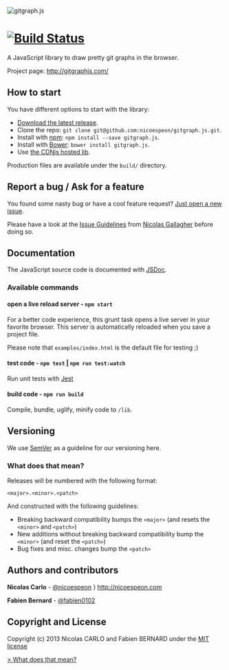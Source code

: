 ![gitgraph.js](/assets/logo/gitgraph-logo.png)

# [![Build Status](https://secure.travis-ci.org/nicoespeon/gitgraph.js.png)](http://travis-ci.org/nicoespeon/gitgraph.js)

A JavaScript library to draw pretty git graphs in the browser.

Project page: <http://gitgraphjs.com/>

## How to start

You have different options to start with the library:

- [Download the latest release](https://github.com/nicoespeon/gitgraph.js/releases/latest).
- Clone the repo: `git clone git@github.com:nicoespeon/gitgraph.js.git`.
- Install with [npm](https://www.npmjs.com): `npm install --save gitgraph.js`.
- Install with [Bower](http://bower.io/): `bower install gitgraph.js`.
- Use [the CDNjs hosted lib](https://cdnjs.com/libraries/gitgraph.js).

Production files are available under the `build/` directory.

## Report a bug / Ask for a feature

You found some nasty bug or have a cool feature request? [Just open a new
issue](https://github.com/nicoespeon/gitgraph.js/issues).

Please have a look at the [Issue Guidelines][] from [Nicolas Gallagher][] before
doing so.

[issue guidelines]: https://github.com/necolas/issue-guidelines/blob/master/CONTRIBUTING.md
[nicolas gallagher]: https://github.com/necolas

## Documentation

The JavaScript source code is documented with [JSDoc](http://usejsdoc.org/).

### Available commands

#### open a live reload server - `npm start`

For a better code experience, this grunt task opens a live server in your
favorite browser. This server is automatically reloaded when you save a project
file.

Please note that `examples/index.html` is the default file for testing ;)

#### test code - `npm test` | `npm run test:watch`

Run unit tests with [Jest](https://facebook.github.io/jest/)

#### build code - `npm run build`

Compile, bundle, uglify, minify code to `/lib`.

## Versioning

We use [SemVer](http://semver.org/) as a guideline for our versioning here.

### What does that mean?

Releases will be numbered with the following format:

```
<major>.<minor>.<patch>
```

And constructed with the following guidelines:

- Breaking backward compatibility bumps the `<major>` (and resets the `<minor>`
  and `<patch>`)
- New additions without breaking backward compatibility bump the `<minor>` (and
  reset the `<patch>`)
- Bug fixes and misc. changes bump the `<patch>`

## Authors and contributors

**Nicolas Carlo** - [@nicoespeon](https://twitter.com/nicoespeon) } <http://nicoespeon.com>

**Fabien Bernard** - [@fabien0102](https://twitter.com/fabien0102)

## Copyright and License

Copyright (c) 2013 Nicolas CARLO and Fabien BERNARD under the [MIT license][]

[mit license]: https://github.com/nicoespeon/gitgraph.js/blob/master/LICENSE.md

[> What does that mean?](http://choosealicense.com/licenses/mit/)
